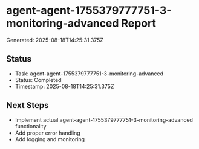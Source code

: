 # agent-agent-1755379777751-3-monitoring-advanced Report

Generated: 2025-08-18T14:25:31.375Z

## Status
- Task: agent-agent-1755379777751-3-monitoring-advanced
- Status: Completed
- Timestamp: 2025-08-18T14:25:31.375Z

## Next Steps
- Implement actual agent-agent-1755379777751-3-monitoring-advanced functionality
- Add proper error handling
- Add logging and monitoring
